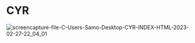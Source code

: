 # CYR
![screencapture-file-C-Users-Samo-Desktop-CYR-INDEX-HTML-2023-02-27-22_04_01](https://user-images.githubusercontent.com/121224893/221685364-d6c7e1a7-06e4-44e6-bd0c-ede34046fbe1.png)
